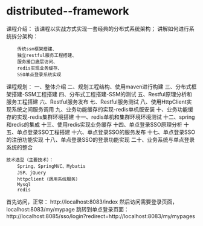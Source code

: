 # distributed--framework

课程介绍：
    该课程以实战方式实现一套经典的分布式系统架构；
    讲解如何进行系统拆分架构：
    
        传统ssm框架搭建、
        独立restful服务工程搭建、
        服务接口底层访问、
        redis实现业务缓存、
        SSO单点登录系统实现
    
课程规划：
    一、整体介绍
    二、规划工程结构、使用maven进行构建
    三、分布式框架搭建-SSM工程搭建
    四、分布式工程搭建-SSM的测试
    五、Restful原理分析和服务工程搭建
    六、Restful服务发布
    七、Restful服务测试
    八、使用HttpClient实现系统之间服务调用
    九、业务功能缓存的实现-redis单机版安装
    十、业务功能缓存的实现-redis集群环境搭建
    十一、redis单机和集群环境环境测试
    十二、spring和redis的集成
    十三、使用redis实现业务缓存
    十四、单点登录SSO原理分析
    十五、单点登录SSO工程搭建
    十六、单点登录SSO的服务发布
    十七、单点登录SSO的注册功能实现
    十八、单点登录SSO的登录功能实现
    二十、业务系统与单点登录系统的整合
    
    技术选型（主要技术）：
        Spring、SpringMVC、Mybatis
        JSP、jQuery
        httpclient（调用系统服务）
        Mysql
        redis
        
      
      
   首先访问，正常：
    http://localhost:8083/index
    然后访问需要登录页面，localhost:8083/my/mypage
    跳转到单点登录页面：
    http://localhost:8085/sso/login?redirect=http://localhost:8083/my/mypages
        
    